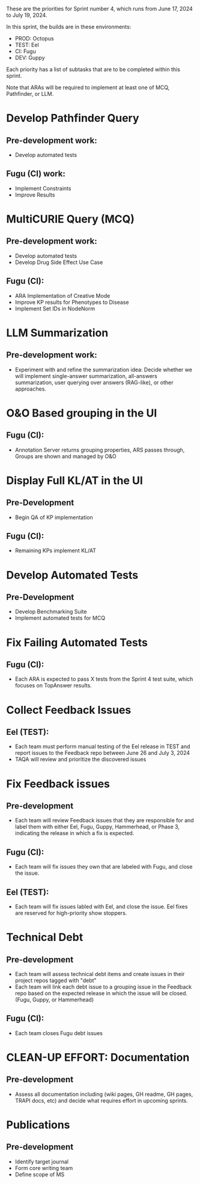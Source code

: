 These are the priorities for Sprint number 4, which runs from June 17, 2024 to July 19, 2024. 

In this sprint, the builds are in these environments: 

- PROD: Octopus
- TEST: Eel 
- CI: Fugu
- DEV: Guppy

Each priority has a list of subtasks that are to be completed within this sprint.

Note that ARAs will be required to implement at least one of MCQ, Pathfinder, or LLM.

# Develop Pathfinder Query
## Pre-development work:
- Develop automated tests
## Fugu (CI) work:
- Implement Constraints
- Improve Results

# MultiCURIE Query (MCQ)
## Pre-development work:
- Develop automated tests
- Develop Drug Side Effect Use Case
## Fugu (CI):
- ARA Implementation of Creative Mode
- Improve KP results for Phenotypes to Disease
- Implement Set IDs in NodeNorm

# LLM Summarization 
## Pre-development work:
- Experiment with and refine the summarization idea: Decide whether we will implement single-answer summarization, all-answers summarization, user querying over answers (RAG-like), or other approaches.

# O&O Based grouping in the UI 
## Fugu (CI):
- Annotation Server returns grouping properties, ARS passes through, Groups are shown and managed by O&O

# Display Full KL/AT in the UI
## Pre-Development
- Begin QA of KP implementation
## Fugu (CI):
- Remaining KPs implement KL/AT

# Develop Automated Tests
## Pre-Development
- Develop Benchmarking Suite
- Implement automated tests for MCQ

# Fix Failing Automated Tests
## Fugu (CI):
- Each ARA is expected to pass X tests from the Sprint 4 test suite, which focuses on TopAnswer results.

# Collect Feedback Issues
## Eel (TEST):
- Each team must perform manual testing of the Eel release in TEST and report issues to the Feedback repo
between June 26 and July 3, 2024
- TAQA will review and prioritize the discovered issues

# Fix Feedback issues
## Pre-development
- Each team will review Feedback issues that they are responsible for and label them with either Eel, Fugu, Guppy, Hammerhead, or Phase 3, indicating the release in which a fix is expected.
## Fugu (CI):
- Each team will fix issues they own that are labeled with Fugu, and close the issue.
## Eel (TEST):
- Each team will fix issues labled with Eel, and close the issue.  Eel fixes are reserved for high-priority show stoppers.

# Technical Debt
## Pre-development
- Each team will assess technical debt items and create issues in their project repos tagged with "debt" 
- Each team will link each debt issue to a grouping issue in the Feedback repo based on the expected release in which the issue will be closed. (Fugu, Guppy, or Hammerhead)
## Fugu (CI): 
-  Each team closes Fugu debt issues

# CLEAN-UP EFFORT: Documentation 
## Pre-development
- Assess all documentation including (wiki pages, GH readme, GH pages, TRAPI docs, etc) and decide what requires effort in upcoming sprints.

# Publications
## Pre-development
- Identify target journal
- Form core writing team
- Define scope of MS
